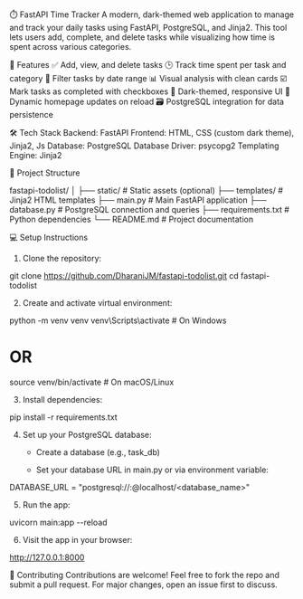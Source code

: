 
⏱️ FastAPI Time Tracker
            A modern, dark-themed web application to manage and track your daily tasks using FastAPI, PostgreSQL, and Jinja2. This tool lets users add, complete, and delete tasks while visualizing 
            how time is spent across various categories.

🚀 Features 
✅ Add, view, and delete tasks
🕒 Track time spent per task and category
📅 Filter tasks by date range
📊 Visual analysis with clean cards
☑️ Mark tasks as completed with checkboxes
🌙 Dark-themed, responsive UI
🔄 Dynamic homepage updates on reload
🗃️ PostgreSQL integration for data persistence

🛠️ Tech Stack
Backend: FastAPI
Frontend: HTML, CSS (custom dark theme), Jinja2, Js
Database: PostgreSQL
Database Driver: psycopg2
Templating Engine: Jinja2

📁 Project Structure

fastapi-todolist/
│
├── static/               # Static assets (optional)
├── templates/            # Jinja2 HTML templates
├── main.py               # Main FastAPI application
├── database.py           # PostgreSQL connection and queries
├── requirements.txt      # Python dependencies
└── README.md             # Project documentation


💻 Setup Instructions

1. Clone the repository:

git clone https://github.com/DharaniJM/fastapi-todolist.git
cd fastapi-todolist

2. Create and activate virtual environment:


python -m venv venv
venv\Scripts\activate      # On Windows

# OR

source venv/bin/activate   # On macOS/Linux


3. Install dependencies:

pip install -r requirements.txt


4. Set up your PostgreSQL database:

     * Create a database (e.g., task_db)

     * Set your database URL in main.py or via environment variable:


DATABASE_URL = "postgresql://<username>:<password>@localhost/<database_name>"


5. Run the app:

uvicorn main:app --reload


6. Visit the app in your browser:

http://127.0.0.1:8000


🤝 Contributing
Contributions are welcome! Feel free to fork the repo and submit a pull request. For major changes, open an issue first to discuss.

